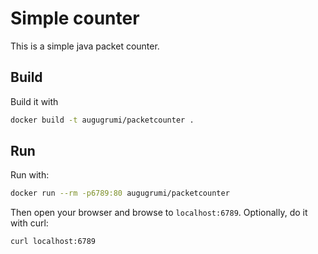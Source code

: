 Simple counter
==============

This is a simple java packet counter.

## Build

Build it with
```sh
docker build -t augugrumi/packetcounter .
```

## Run

Run with:
```sh
docker run --rm -p6789:80 augugrumi/packetcounter
```

Then open your browser and browse to `localhost:6789`.
Optionally, do it with curl:
```sh
curl localhost:6789
```
